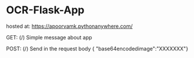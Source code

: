 # OCR-Flask-App

hosted at: https://apoorvamk.pythonanywhere.com/

GET: (/)
Simple message about app

POST: (/)
Send in the request body 
{ "base64encodedimage":"XXXXXXX"}
